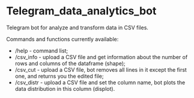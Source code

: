 # Telegram_data_analytics_bot
Telegram bot for analyze and transform data in CSV files.

Commands and functions currently available:
* /help - command list;
* /csv_info - upload a CSV file and get information about the number of rows and columns of the dataframe (shape);
* /csv_cut - upload a CSV file, bot removes all lines in it except the first one, and returns you the edited file;
* /csv_distr - upload a CSV file and set the column name, bot plots the data distribution in this column (displot).
